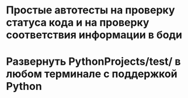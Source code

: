 # Простые автотесты на проверку статуса кода и на проверку соответствия информации в боди
# Развернуть PythonProjects/test/ в любом терминале с поддержкой Python
